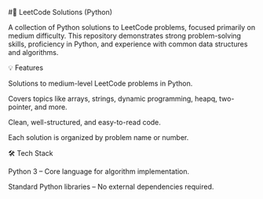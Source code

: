 #🧩 LeetCode Solutions (Python)

A collection of Python solutions to LeetCode problems, focused primarily on medium difficulty. This repository demonstrates strong problem-solving skills, proficiency in Python, and experience with common data structures and algorithms.

💡 Features

Solutions to medium-level LeetCode problems in Python.

Covers topics like arrays, strings, dynamic programming, heapq, two-pointer, and more.

Clean, well-structured, and easy-to-read code.

Each solution is organized by problem name or number.

🛠️ Tech Stack

Python 3 – Core language for algorithm implementation.

Standard Python libraries – No external dependencies required.
